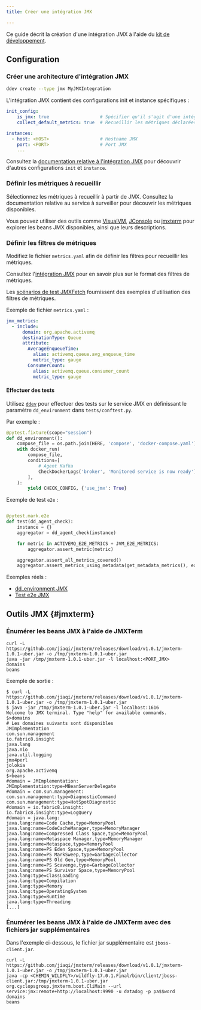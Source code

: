 ```yaml
---
title: Créer une intégration JMX

---
```

Ce guide décrit la création d'une intégration JMX à l'aide du [kit de développement][1].

## Configuration
### Créer une architecture d'intégration JMX

```bash
ddev create --type jmx MyJMXIntegration
```

L'intégration JMX contient des configurations init et instance spécifiques :

```yaml
init_config:
    is_jmx: true                   # Spécifier qu'il s'agit d'une intégration de type JMX.
    collect_default_metrics: true  # Recueillir les métriques déclarées dans `metrics.yaml`.

instances:
  - host: <HOST>                   # Hostname JMX
    port: <PORT>                   # Port JMX
    ...
```

Consultez la [documentation relative à l'intégration JMX][2] pour découvrir d'autres configurations `init` et `instance`.

### Définir les métriques à recueillir

Sélectionnez les métriques à recueillir à partir de JMX. Consultez la documentation relative au service à surveiller pour découvrir les métriques disponibles.

Vous pouvez utiliser des outils comme [VisualVM][3], [JConsole][4] ou [jmxterm](#jmxterm) pour explorer les beans JMX disponibles, ainsi que leurs descriptions.


### Définir les filtres de métriques

Modifiez le fichier `metrics.yaml` afin de définir les filtres pour recueillir les métriques.

Consultez l'[intégration JMX][5] pour en savoir plus sur le format des filtres de métriques.

Les [scénarios de test JMXFetch][6] fournissent des exemples d'utilisation des filtres de métriques.

Exemple de fichier `metrics.yaml` :

```yaml
jmx_metrics:
  - include:
      domain: org.apache.activemq
      destinationType: Queue
      attribute:
        AverageEnqueueTime:
          alias: activemq.queue.avg_enqueue_time
          metric_type: gauge
        ConsumerCount:
          alias: activemq.queue.consumer_count
          metric_type: gauge
```

#### Effectuer des tests

Utilisez [`ddev`][7] pour effectuer des tests sur le service JMX en définissant le paramètre `dd_environment` dans `tests/conftest.py`.

Par exemple :

```python
@pytest.fixture(scope="session")
def dd_environment():
    compose_file = os.path.join(HERE, 'compose', 'docker-compose.yaml')
    with docker_run(
        compose_file,
        conditions=[
            # Agent Kafka
            CheckDockerLogs('broker', 'Monitored service is now ready'),
        ],
    ):
        yield CHECK_CONFIG, {'use_jmx': True}
```

Exemple de test `e2e` :

```python

@pytest.mark.e2e
def test(dd_agent_check):
    instance = {}
    aggregator = dd_agent_check(instance)

    for metric in ACTIVEMQ_E2E_METRICS + JVM_E2E_METRICS:
        aggregator.assert_metric(metric)

    aggregator.assert_all_metrics_covered()
    aggregator.assert_metrics_using_metadata(get_metadata_metrics(), exclude=JVM_E2E_METRICS)
```

Exemples réels :

- [dd_environment JMX][8]
- [Test e2e JMX][9]

## Outils JMX {#jmxterm}

### Énumérer les beans JMX à l'aide de JMXTerm

```
curl -L https://github.com/jiaqi/jmxterm/releases/download/v1.0.1/jmxterm-1.0.1-uber.jar -o /tmp/jmxterm-1.0.1-uber.jar
java -jar /tmp/jmxterm-1.0.1-uber.jar -l localhost:<PORT_JMX>
domains
beans
```

Exemple de sortie :

```
$ curl -L https://github.com/jiaqi/jmxterm/releases/download/v1.0.1/jmxterm-1.0.1-uber.jar -o /tmp/jmxterm-1.0.1-uber.jar
$ java -jar /tmp/jmxterm-1.0.1-uber.jar -l localhost:1616
Welcome to JMX terminal. Type "help" for available commands.
$>domains
# Les domaines suivants sont disponibles
JMImplementation
com.sun.management
io.fabric8.insight
java.lang
java.nio
java.util.logging
jmx4perl
jolokia
org.apache.activemq
$>beans
#domain = JMImplementation:
JMImplementation:type=MBeanServerDelegate
#domain = com.sun.management:
com.sun.management:type=DiagnosticCommand
com.sun.management:type=HotSpotDiagnostic
#domain = io.fabric8.insight:
io.fabric8.insight:type=LogQuery
#domain = java.lang:
java.lang:name=Code Cache,type=MemoryPool
java.lang:name=CodeCacheManager,type=MemoryManager
java.lang:name=Compressed Class Space,type=MemoryPool
java.lang:name=Metaspace Manager,type=MemoryManager
java.lang:name=Metaspace,type=MemoryPool
java.lang:name=PS Eden Space,type=MemoryPool
java.lang:name=PS MarkSweep,type=GarbageCollector
java.lang:name=PS Old Gen,type=MemoryPool
java.lang:name=PS Scavenge,type=GarbageCollector
java.lang:name=PS Survivor Space,type=MemoryPool
java.lang:type=ClassLoading
java.lang:type=Compilation
java.lang:type=Memory
java.lang:type=OperatingSystem
java.lang:type=Runtime
java.lang:type=Threading
[...]
```

### Énumérer les beans JMX à l'aide de JMXTerm avec des fichiers jar supplémentaires

Dans l'exemple ci-dessous, le fichier jar supplémentaire est `jboss-client.jar`.

```
curl -L https://github.com/jiaqi/jmxterm/releases/download/v1.0.1/jmxterm-1.0.1-uber.jar -o /tmp/jmxterm-1.0.1-uber.jar
java -cp <CHEMIN_WILDFLY>/wildfly-17.0.1.Final/bin/client/jboss-client.jar:/tmp/jmxterm-1.0.1-uber.jar org.cyclopsgroup.jmxterm.boot.CliMain --url service:jmx:remote+http://localhost:9990 -u datadog -p pa$$word
domains
beans
```


[1]: https://github.com/DataDog/integrations-core/tree/master/datadog_checks_dev
[2]: /fr/integrations/java
[3]: https://visualvm.github.io/
[4]: https://docs.oracle.com/javase/7/docs/technotes/guides/management/jconsole.html
[5]: /fr/integrations/java/?tab=host#description-of-the-filters
[6]: https://github.com/DataDog/jmxfetch/tree/master/src/test/resources
[7]: https://datadoghq.dev/integrations-core/ddev/cli/
[8]: https://github.com/DataDog/integrations-core/blob/master/activemq/tests/conftest.py
[9]: https://github.com/DataDog/integrations-core/blob/master/activemq/tests/test_check.py
